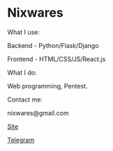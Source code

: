 <h1>Nixwares</h1>
<p>What I use:</p>
<p>Backend - Python/Flask/Django</p>
<p>Frontend - HTML/CSS/JS/React.js</p>
<p>What I do:</p>
<p>Web programming, Pentest.</p>
<p>Contact me:</p>
<p>nixwares@gmail.com</p>
<p><a href='https://nixwares.github.io/Site_card/'>Site</a></p>
<p><a href='https://t.me/Nixwares'>Telegram</a></p> 

